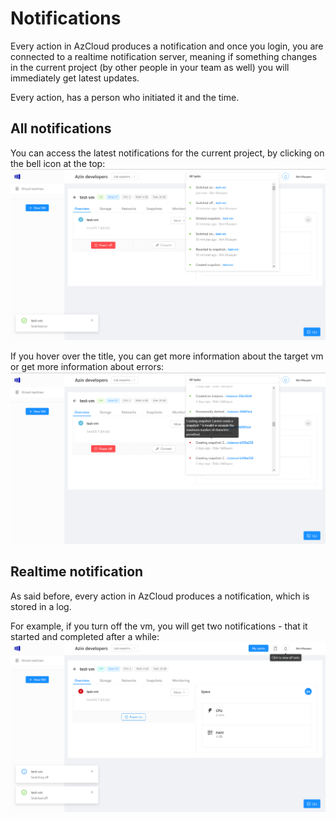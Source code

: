 # Notifications
Every action in AzCloud produces a notification and once you login, you are connected to a realtime notification server, meaning if something changes in the current project (by other people in your team as well) you will immediately get latest updates.

Every action, has a person who initiated it and the time.

## All notifications
You can access the latest notifications for the current project, by clicking on the bell icon at the top:
![All](./images/notifications/all.png)

If you hover over the title, you can get more information about the target vm or get more information about errors:
![Error](./images/notifications/error.png)

## Realtime notification
As said before, every action in AzCloud produces a notification, which is stored in a log.

For example, if you turn off the vm, you will get two notifications - that it started and completed after a while:
![Single](./images/notifications/single.png)